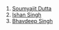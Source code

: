 1. [Soumyajit Dutta](https://github.com/sanudatta11/)
2. [Ishan Singh](https://github.com/isishan/)
3. [Bhavdeep Singh](https://github.com/Bhavdeep21)
